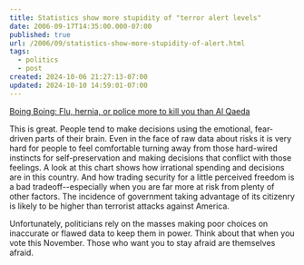 ```yaml
---
title: Statistics show more stupidity of "terror alert levels"
date: 2006-09-17T14:35:00.000-07:00
published: true
url: /2006/09/statistics-show-more-stupidity-of-alert.html
tags:
  - politics
  - post
created: 2024-10-06 21:27:13-07:00
updated: 2024-10-10 14:59:01-07:00
---
```


[Boing Boing: Flu, hernia, or police more to kill you than Al Qaeda](http://www.boingboing.net/2006/09/17/flu_hernia_or_police.html "Boing Boing: Flu, hernia, or police more to kill you than Al Qaeda")  
  
This is great. People tend to make decisions using the emotional, fear-driven parts of their brain. Even in the face of raw data about risks it is very hard for people to feel comfortable turning away from those hard-wired instincts for self-preservation and making decisions that conflict with those feelings. A look at this chart shows how irrational spending and decisions are in this country. And how trading security for a little perceived freedom is a bad tradeoff--especially when you are far more at risk from plenty of other factors. The incidence of government taking advantage of its citizenry is likely to be higher than terrorist attacks against America.  
  
Unfortunately, politicians rely on the masses making poor choices on inaccurate or flawed data to keep them in power. Think about that when you vote this November. Those who want you to stay afraid are themselves afraid.